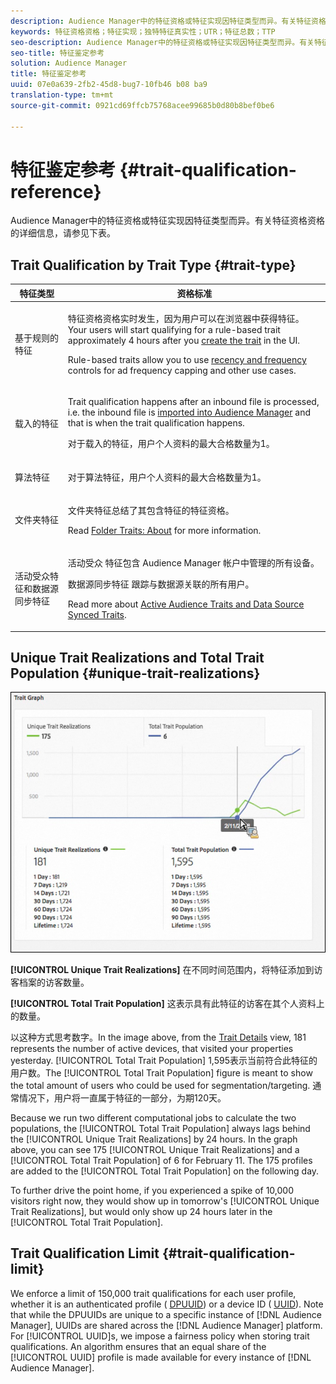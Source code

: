 ```yaml
---
description: Audience Manager中的特征资格或特征实现因特征类型而异。有关特征资格资格的详细信息，请参见下表。
keywords: 特征资格资格；特征实现；独特特征真实性；UTR；特征总数；TTP
seo-description: Audience Manager中的特征资格或特征实现因特征类型而异。有关特征资格资格的详细信息，请参见下表。
seo-title: 特征鉴定参考
solution: Audience Manager
title: 特征鉴定参考
uuid: 07e0a639-2fb2-45d8-bug7-10fb46 b08 ba9
translation-type: tm+mt
source-git-commit: 0921cd69ffcb75768acee99685b0d80b8bef0be6

---
```



# 特征鉴定参考 {#trait-qualification-reference}

Audience Manager中的特征资格或特征实现因特征类型而异。有关特征资格资格的详细信息，请参见下表。

## Trait Qualification by Trait Type {#trait-type}

<table id="table_14CD705F376B44EEA9A6C011984356F0"> 
 <thead> 
  <tr> 
   <th colname="col1" class="entry"> 特征类型 </th> 
   <th colname="col2" class="entry"> 资格标准 </th> 
  </tr> 
 </thead>
 <tbody> 
  <tr> 
   <td colname="col1"> <p>基于规则的特征 </p> </td> 
   <td colname="col2"> <p>特征资格资格实时发生，因为用户可以在浏览器中获得特征。Your users will start qualifying for a rule-based trait approximately 4 hours after you <a href="../../features/traits/create-onboarded-rule-based-traits.md#create-rules-based-or-onboarded-traits"> create the trait</a> in the UI. </p> <p>Rule-based traits allow you to use <a href="../../features/segments/recency-and-frequency.md"> recency and frequency</a> controls for ad frequency capping and other use cases. </p> </td> 
  </tr> 
  <tr> 
   <td colname="col1"> <p>载入的特征 </p> </td> 
   <td colname="col2"> <p>Trait qualification happens after an inbound file is processed, i.e. the inbound file is <a href="../../faq/faq-inbound-data-ingestion.md"> imported into Audience Manager</a> and that is when the trait qualification happens. </p> <p> 对于载入的特征，用户个人资料的最大合格数量为1。 </p> </td> 
  </tr> 
  <tr> 
   <td colname="col1"> <p>算法特征 </p> </td> 
   <td colname="col2"> <p>对于算法特征，用户个人资料的最大合格数量为1。 </p> </td> 
  </tr> 
  <tr> 
   <td colname="col1"> <p>文件夹特征 </p> </td> 
   <td colname="col2"> <p>文件夹特征总结了其包含特征的特征资格。 </p> <p>Read <a href="../../features/traits/about-folder-traits.md"> Folder Traits: About</a> for more information. </p> </td> 
  </tr>
  <tr> 
   <td colname="col1"> <p>活动受众特征和数据源同步特征 </p> </td> 
   <td colname="col2"> <p><span class="wintitle"> 活动受众</span> 特征包含 <span class="wintitle"> Audience Manager</span> 帐户中管理的所有设备。 </p> <p><span class="wintitle"> 数据源同步特征</span> 跟踪与数据源关联的所有用户。 </p> <p>Read more about <a href="../../features/traits/client-activity-synced-audience-traits.md"> Active Audience Traits and Data Source Synced Traits</a>. </p> </td>
  </tr>
 </tbody>
</table>

## Unique Trait Realizations and Total Trait Population {#unique-trait-realizations}

![](assets/utr-ttp1.png)

**[!UICONTROL Unique Trait Realizations]** 在不同时间范围内，将特征添加到访客档案的访客数量。

**[!UICONTROL Total Trait Population]** 这表示具有此特征的访客在其个人资料上的数量。

以这种方式思考数字。In the image above, from the [Trait Details](../../features/traits/trait-details-page.md) view, 181 represents the number of active devices, that visited your properties yesterday. [!UICONTROL Total Trait Population] 1,595表示当前符合此特征的用户数。The [!UICONTROL Total Trait Population] figure is meant to show the total amount of users who could be used for segmentation/targeting. 通常情况下，用户将一直属于特征的一部分，为期120天。

Because we run two different computational jobs to calculate the two populations, the [!UICONTROL Total Trait Population] always lags behind the [!UICONTROL Unique Trait Realizations] by 24 hours. In the graph above, you can see 175 [!UICONTROL Unique Trait Realizations] and a [!UICONTROL Total Trait Population] of 6 for February 11. The 175 profiles are added to the [!UICONTROL Total Trait Population] on the following day.

To further drive the point home, if you experienced a spike of 10,000 visitors right now, they would show up in tomorrow&#39;s [!UICONTROL Unique Trait Realizations], but would only show up 24 hours later in the [!UICONTROL Total Trait Population].

## Trait Qualification Limit {#trait-qualification-limit}

We enforce a limit of 150,000 trait qualifications for each user profile, whether it is an authenticated profile ( [DPUUID](../../reference/ids-in-aam.md)) or a device ID ( [UUID](../../reference/ids-in-aam.md)). Note that while the DPUUIDs are unique to a specific instance of [!DNL Audience Manager], UUIDs are shared across the [!DNL Audience Manager] platform. For [!UICONTROL UUID]s, we impose a fairness policy when storing trait qualifications. An algorithm ensures that an equal share of the [!UICONTROL UUID] profile is made available for every instance of [!DNL Audience Manager].
